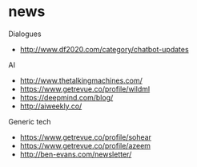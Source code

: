 # news

Dialogues
- http://www.df2020.com/category/chatbot-updates 

AI
- http://www.thetalkingmachines.com/
- https://www.getrevue.co/profile/wildml
- https://deepmind.com/blog/
- http://aiweekly.co/

Generic tech
- https://www.getrevue.co/profile/sohear
- https://www.getrevue.co/profile/azeem
- http://ben-evans.com/newsletter/

